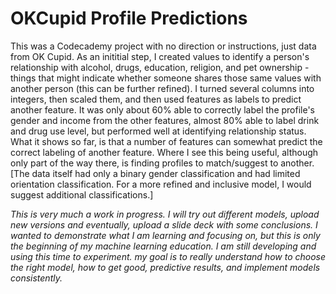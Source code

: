 # OKCupid Profile Predictions

This was a Codecademy project with no direction or instructions, just data from OK Cupid. As an inititial step, I created values to identify a person's relationship with alcohol, drugs, education, religion, and pet ownership - things that might indicate whether someone shares those same values with another person (this can be further refined). I turned several columns into integers, then scaled them, and then used features as labels to predict another feature. It was only about 60% able to correctly label the profile's gender and income from the other features, almost 80% able to label drink and drug use level, but performed well at identifying relationship status. What it shows so far, is that a number of features can somewhat predict the correct labeling of another feature. Where I see this being useful, although only part of the way there, is finding profiles to match/suggest to another. [The data itself had only a binary gender classification and had limited orientation classification. For a more refined and inclusive model, I would suggest additional classifications.]

*This is very much a work in progress. I will try out different models, upload new versions and eventually, upload a slide deck with some conclusions. I wanted to demonstrate what I am learning and focusing on, but this is only the beginning of my machine learning education. I am still developing and using this time to experiment. my goal is to really understand how to choose the right model, how to get good, predictive results, and implement models consistently.*
